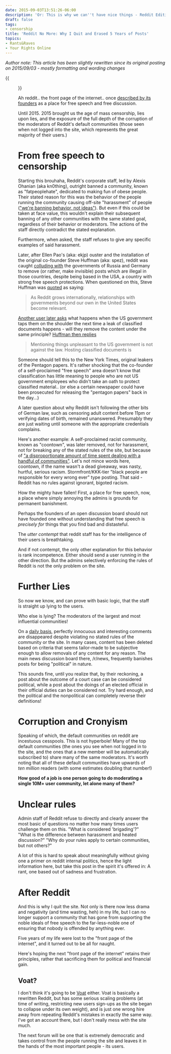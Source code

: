 ```yaml
---
date: 2015-09-03T13:51:26-06:00
description: 'Or: This is why we can''t have nice things - Reddit Edition'
draft: false
tags:
- censorship
title: 'Reddit No More: Why I Quit and Erased 5 Years of Posts'
topics:
- Rants&Raves
- Your Rights Online
---
```


*Author note: This article has been slightly rewritten since its original posting on 2015/09/03 - mostly formatting and wording changes*

{{<figure src="/img/RedditProhibited.png">}}
	
Ah reddit.. the front page of the internet.. once [described by its founders](http://www.bbc.com/news/technology-19975375) as a place for free speech and free discussion.

Until 2015. 2015 brought us the age of mass censorship, lies upon lies, and the exposure of the full depth of the corruption of the moderators of Reddit's default communities (those seen when not logged into the site, which represents the great majority of their users.)

# From free speech to censorship

Starting this brouhaha, Reddit's corporate staff, led by Alexis Ohanian (aka kn0thing), outright banned a community, known as "fatpeoplehate", dedicated to making fun of obese people. Their stated reason for this was the behavior of the people running the community causing off-site "harassment" of people (["we're banning behavior, not ideas"](https://www.reddit.com/r/announcements/comments/39bpam/removing_harassing_subreddits/)). But even if this could be taken at face value, this wouldn't explain their subsequent banning of any other communities with the same stated goal, regardless of their behavior or moderators. The actions of the staff directly contradict the stated explanation.

Furthermore, when asked, the staff refuses to give any specific examples of said harassment.

Later, after Ellen Pao's (aka: ekjp) ouster and the installation of the original co-founder Steve Huffman (aka: spez), reddit was caught [colluding with](http://www.businessinsider.com.au/reddit-unbanned-russia-magic-mushrooms-germany-watchpeopledie-localised-censorship-2015-8) the governments of Russia and Germany to remove (or rather, make invisible) posts which are illegal in those countries, despite being based in the USA, a country with strong free speech protections. When questioned on this, Steve Huffman was [quoted](https://www.reddit.com/r/technology/comments/3gynwu/reddit_is_now_censoring_posts_and_communities_on/cu308ps) as saying:

>As Reddit grows internationally, relationships with governments beyond our own in the United States become relevant.

[Another user later asks](https://www.reddit.com/r/technology/comments/3gynwu/reddit_is_now_censoring_posts_and_communities_on/cu30vis) what happens when the US government taps them on the shoulder the next time a leak of classified documents happens - will they remove the content under the same principle? [Huffman then replies](https://www.reddit.com/r/technology/comments/3gynwu/reddit_is_now_censoring_posts_and_communities_on/cu31tvu)

>Mentioning things unpleasant to the US government is not against the law. Hosting classified documents is

Someone should tell this to the New York Times, original leakers of the Pentagon papers. It's rather shocking that the co-founder of a self-proclaimed "free speech" area doesn't know that classification has little meaning to people who are not US government employees who didn't take an oath to protect classified material.. (or else a certain newspaper could have been prosecuted for releasing the "pentagon papers" back in the day...)

A later question about why Reddit isn't following the other bits of German law, such as censoring adult content before 11pm or verifying dates of birth, remained unanswered. Presumably they are just waiting until someone with the appropriate credentials complains.

Here's another example: A self-proclaimed racist community, known as "coontown", was later removed, not for harassment, not for breaking any of the stated rules of the site, but because of ["a disproportionate amount of time spent dealing with a handful of communities"](https://www.reddit.com/r/announcements/comments/3fx2au/content_policy_update/). Let's not mince words here, coontown, if the name wasn't a dead giveaway, was nasty, hurtful, serious racism. Stormfront/KKK-tier "black people are responsible for every wrong ever" type posting. That said - Reddit has no rules against ignorant, bigoted racism.

How the mighty have fallen! First, a place for free speech, now, a place where simply annoying the admins is grounds for permanent banishment.

Perhaps the founders of an open discussion board should not have founded one without understanding that free speech is *precisely for* things that you find bad and distasteful.

The *utter contempt* that reddit staff has for the intelligence of their users is breathtaking.

And if not contempt, the only other explanation for this behavior is rank incompetence. Either should send a user running in the other direction. But the admins selectively enforcing the rules of Reddit is not the only problem on the site.

# Further Lies

So now we know, and can prove with basic logic, that the staff is straight up lying to the users.

Who else is lying? The moderators of the largest and most influential communities!

On a [daily basis](https://reddit.com/r/undelete), perfectly innocuous and interesting comments are disappeared despite violating no stated rules of the community or the site. In many cases, content has been deleted based on criteria that seems tailor-made to be subjective enough to allow removals of any content for any reason. The main news discussion board there, /r/news, frequently banishes posts for being "political" in nature.

This sounds fine, until you realize that, by their reckoning, a post about the outcome of a court case can be considered political, while a post about the doings of an elected official in their official duties can be considered not. Try hard enough, and the political and the nonpolitical can completely reverse their definitions!

# Corruption and Cronyism

Speaking of which, the default communities on reddit are incestuous cesspools. This is not hyperbole! Many of the top default communities (the ones you see when not logged in to the site, and the ones that a new member will be automatically subscribed to) share many of the same moderators. It's worth noting that all of these default communities have upwards of *ten million* readers (with some estimates doubling that number!)

**How good of a job is one person going to do moderating a single 10M+ user community, let alone many of them?**

# Unclear rules

Admin staff of Reddit refuse to directly and clearly answer the most basic of questions no matter how many times users challenge them on this. "What is considered 'brigading'?" "What is the difference between harassment and heated discussion?" "Why do your rules apply to certain communities, but not others?"

A lot of this is hard to speak about meaningfully without giving one a primer on reddit internal politics, hence the light information here, but take this post in the spirit it's offered in: A rant, one based out of sadness and frustration.

# After Reddit

And this is why I quit the site. Not only is there now less drama and negativity (and time wasting, heh) in my life, but I can no longer support a community that has gone from supporting the noble ideals of free speech to the far-less-noble one of ensuring that nobody is offended by anything ever.

Five years of my life were lost to the "front page of the internet", and it turned out to be all for naught.

Here's hoping the next "front page of the internet" retains their principles, rather that sacrificing them for political and financial gain.

## Voat?

I don't think it's going to be [Voat](https://voat.co) either. Voat is basically a rewritten Reddit, but has some serious scaling problems (at time of writing, restricting new users sign-ups as the site began to collapse under its own weight), and is just one wrong hire away from repeating Reddit's mistakes in exactly the same way. I've got an account there, but I don't really mess with the site much.

The next forum will be one that is extremely democratic and takes control from the people running the site and leaves it in the hands of the most important people - its users.
